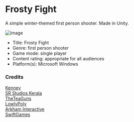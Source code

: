 # Frosty Fight
 A simple winter-themed first person shooter. Made in Unity.
 
 ![image](https://user-images.githubusercontent.com/78951970/229610817-243eb6e7-8237-4173-abbd-d84f9e17b33d.png)

- Title: Frosty Fight
- Genre: first person shooter
- Game mode: single player
- Content rating: appropriate for all audiences
- Platform(s): Microsoft Windows

### Credits

<a href="https://kenney.nl/assets/">Kenney</a><br>
<a href="https://assetstore.unity.com/publishers/43141">SR Studios Kerala</a><br>
<a href="https://theteaguns.itch.io/">TheTeaGuns</a><br>
<a href="https://assetstore.unity.com/publishers/16677">LowlyPoly</a><br>
<a href="https://assetstore.unity.com/publishers/4251">Arkham Interactive</a><br>
<a href="https://assetstore.unity.com/publishers/13075">SwiftGames</a>
